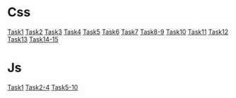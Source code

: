 <h1>Css</h1>
<a href="https://jihpeng.github.io/Task/Task1.html">Task1</a>
<a href="https://jihpeng.github.io/Task/Task2.html">Task2</a>
<a href="https://jihpeng.github.io/Task/Task3.html">Task3</a>
<a href="https://jihpeng.github.io/Task/Task4.html">Task4</a>
<a href="https://jihpeng.github.io/Task/Task5.html">Task5</a>
<a href="https://jihpeng.github.io/Task/Task6.html">Task6</a>
<a href="https://jihpeng.github.io/Task/t7/main.html">Task7</a>
<a href="https://jihpeng.github.io/Task/t8/main.html">Task8-9</a>
<a href="https://jihpeng.github.io/Task/t10/t10.html">Task10</a>
<a href="https://jihpeng.github.io/Task/t11/t11.html">Task11</a>
<a href="https://jihpeng.github.io/Task/t12/t12-1.html">Task12</a>
<a href="https://jihpeng.github.io/Task/t13/main.html">Task13</a>
<a href="https://jihpeng.github.io/Task/t14/main.html">Task14-15</a>

<h1>Js</h1>
<a href="https://jihpeng.github.io/Task/js/t1/t1.html">Task1</a>
<a href="https://jihpeng.github.io/Task/js-t2/main.html">Task2-4</a>
<a href="https://jihpeng.github.io/Task/js5/index.html">Task5-10</a>

